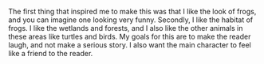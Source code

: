 The first thing that inspired me to make this was that I like the look of frogs, and you can imagine one looking very funny. Secondly, I like the habitat of frogs. I like the wetlands and forests, and I also like the other animals in these areas like turtles and birds. My goals for this are to make the reader laugh, and not make a serious story. I also want the main character to feel like a friend to the reader.